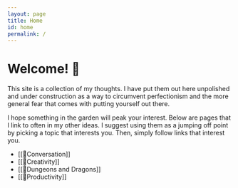 ```yaml
---
layout: page
title: Home
id: home
permalink: /
---
```

<link rel="icon" href="data:image/svg+xml,<svg xmlns=%22http://www.w3.org/2000/svg%22 viewBox=%220 0 100 100%22><text y=%22.9em%22 font-size=%2290%22>🎯</text></svg>">

# Welcome! 🌱

This site is a collection of my thoughts.
I have put them out here unpolished and under construction as a way to circumvent perfectionism and the more general fear that comes with putting yourself out there.  

I hope something in the garden will peak your interest. 
Below are pages that I link to often in my other ideas. I suggest using them as a jumping off point by picking a topic that interests you. Then, simply follow links that interest you. 

- [[🌱Conversation]]
- [[🌳Creativity]]
- [[🌳Dungeons and Dragons]]
- [[🌳Productivity]]